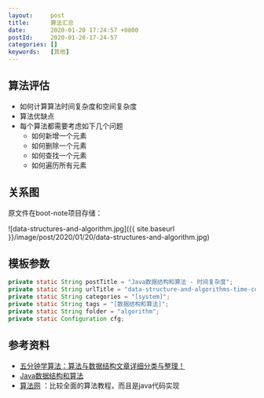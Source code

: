 ```yaml
---
layout:     post
title:      算法汇总
date:       2020-01-20 17:24:57 +0800
postId:     2020-01-20-17-24-57
categories: []
keywords:   [其他]
---
```


## 算法评估

* 如何计算算法时间复杂度和空间复杂度
* 算法优缺点
* 每个算法都需要考虑如下几个问题
    - 如何新增一个元素
    - 如何删除一个元素
    - 如何查找一个元素
    - 如何遍历所有元素

## 关系图

原文件在boot-note项目存储：

![data-structures-and-algorithm.jpg]({{ site.baseurl }}/image/post/2020/01/20/data-structures-and-algorithm.jpg)

## 模板参数

```java
private static String postTitle = "Java数据结构和算法 - 时间复杂度";
private static String urlTitle = "data-structure-and-algorithms-time-complexity";
private static String categories = "[system]";
private static String tags = "[数据结构和算法]";
private static String folder = "algorithm";
private static Configuration cfg;
```

## 参考资料

* [五分钟学算法：算法与数据结构文章详细分类与整理！](https://www.cxyxiaowu.com/7072.html)
* [Java数据结构和算法](https://book.douban.com/subject/1144007/)
* [算法网](http://ddrv.cn/a/88315) ：比较全面的算法教程，而且是java代码实现
